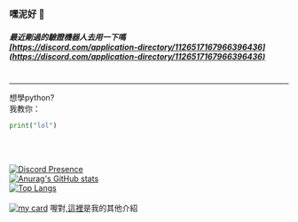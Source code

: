 ### 嘿泥好 👋

##### 最近剛過的驗證機器人去用一下嗎</br>[https://discord.com/application-directory/1126517167966396436](https://discord.com/application-directory/1126517167966396436)</br></br>

---

想學python?</br>
我教你：</br>
```py
print("lol")
```
</br></br>

[![Discord Presence](https://lanyard.cnrad.dev/api/851062442330816522)](https://discord.com/users/851062442330816522)</br>
[![Anurag's GitHub stats](https://github-readme-stats.vercel.app/api?username=hanshans135&theme=dark)](https://github.com/hanshans135)<br>
[![Top Langs](https://github-readme-stats.vercel.app/api/top-langs/?username=hanshans135&layout=compact)](https://github.com/hanshans135)<br><br>
[![my card](https://my.hans0805.me/static/img/851062442330816522.png)](https://my.hans0805.me/hans)
喔對,[這裡](https://hans0805.me)是我的其他介紹
